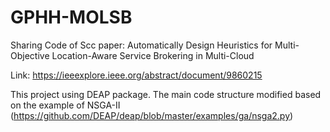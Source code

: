 # GPHH-MOLSB
Sharing Code of Scc paper: Automatically Design Heuristics for Multi-Objective Location-Aware Service Brokering in Multi-Cloud

Link: https://ieeexplore.ieee.org/abstract/document/9860215

This project using DEAP package. The main code structure modified based on the example of NSGA-II (https://github.com/DEAP/deap/blob/master/examples/ga/nsga2.py)
